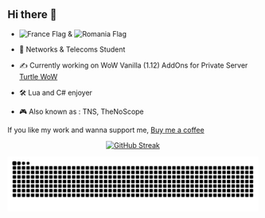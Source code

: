 ## Hi there 👋

- <img src="https://upload.wikimedia.org/wikipedia/en/c/c3/Flag_of_France.svg" alt="France Flag" width="15"> & <img src="https://upload.wikimedia.org/wikipedia/commons/7/73/Flag_of_Romania.svg" alt="Romania Flag" width="15">

- 📡 Networks & Telecoms Student
- ✍️ Currently working on WoW Vanilla (1.12) AddOns for Private Server [Turtle WoW](https://turtle-wow.org/)
- 🛠️ Lua and C# enjoyer
- 🎮 Also known as : TNS, TheNoScope

If you like my work and wanna support me, [Buy me a coffee](https://buymeacoffee.com/rmarc29)

<p align="center">
  <a href="https://git.io/streak-stats">
    <img src="https://github-readme-streak-stats-delta-dun.vercel.app/?user=rmarc29&theme=great-gatsby" alt="GitHub Streak" />
  </a>
</p>
 
<picture>
  <source media="(prefers-color-scheme: dark)" srcset="https://raw.githubusercontent.com/rmarc29/rmarc29/output/github-snake-dark.svg">
  <source media="(prefers-color-scheme: light)" srcset="https://raw.githubusercontent.com/rmarc29/rmarc29/output/github-snake.svg">
  <img alt="GitHub Snake Animation" src="https://raw.githubusercontent.com/rmarc29/rmarc29/output/github-snake.svg">
</picture>

<!--
**rmarc29/rmarc29** is a ✨ _special_ ✨ repository because its `README.md` (this file) appears on your GitHub profile.

Here are some ideas to get you started:

- 🔭 I’m currently working on ...
- 🌱 I’m currently learning ...
- 👯 I’m looking to collaborate on ...
- 🤔 I’m looking for help with ...
- 💬 Ask me about ...
- 📫 How to reach me: ...
- 😄 Pronouns: ...
- ⚡ Fun fact: ...
-->
